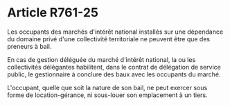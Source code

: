 # Article R761-25

Les occupants des marchés d'intérêt national installés sur une dépendance du domaine privé d'une collectivité territoriale ne peuvent être que des preneurs à bail.

En cas de gestion déléguée du marché d'intérêt national, la ou les collectivités délégantes habilitent, dans le contrat de délégation de service public, le gestionnaire à conclure des baux avec les occupants du marché.

L'occupant, quelle que soit la nature de son bail, ne peut exercer sous forme de location-gérance, ni sous-louer son emplacement à un tiers.
